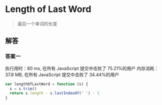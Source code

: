 # Length of Last Word

> 最后一个单词的长度

## 解答

### 答案一

执行用时：80 ms, 在所有 JavaScript 提交中击败了 75.21%的用户
内存消耗：37.8 MB, 在所有 JavaScript 提交中击败了 34.44%的用户

```js
var lengthOfLastWord = function (s) {
  s = s.trim()
  return s.length - s.lastIndexOf(' ') - 1
}
```

